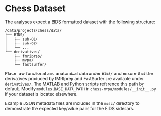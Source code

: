 # Chess Dataset

The analyses expect a BIDS formatted dataset with the following structure:

```
/data/projects/chess/data/
├── BIDS/
│   ├── sub-01/
│   ├── sub-02/
│   └── ...
└── derivatives/
    ├── fmriprep/
    ├── mvpa/
    └── fastsurfer/
```

Place raw functional and anatomical data under `BIDS/` and ensure that the derivatives produced by fMRIprep and FastSurfer are available under `derivatives/`. The MATLAB and Python scripts reference this path by default. Modify `modules.BASE_DATA_PATH` in `chess-mvpa/modules/__init__.py` if your dataset is located elsewhere.

Example JSON metadata files are included in the `misc/` directory to demonstrate the expected key/value pairs for the BIDS sidecars.

